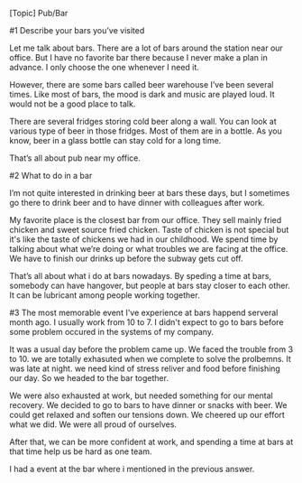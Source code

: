 [Topic] Pub/Bar

#1 Describe your bars you’ve visited

Let me talk about bars. There are a lot of bars around the station near our office. But I have no favorite bar there because I never make a plan in advance. I only choose the one whenever I need it.

However, there are some bars called beer warehouse I’ve been several times. Like most of bars, the mood is dark and music are played loud. It would not be a good place to talk. 

There are several fridges storing cold beer along a wall. You can look at various type of beer in those fridges. Most of them are in a bottle. As you know, beer in a glass bottle can stay cold for a long time.

That’s all about pub near my office.

#2 What to do in a bar

I’m not quite interested in drinking beer at bars these days, but I sometimes go there to drink beer and to have dinner with colleagues after work.

My favorite place is the closest bar from our office. They sell mainly fried chicken and sweet source fried chicken. Taste of chicken is not special but it's like the taste of chickens we had in our childhood. We spend time by talking about what we’re doing or what troubles we are facing at the office. We have to finish our drinks up before the subway gets cut off.

That’s all about what i do at bars nowadays.  By speding a time at bars, somebody can have hangover, but people at bars stay closer to each other. It can be lubricant among people working together.

#3 
The most memorable event I've experience at bars happend serveral month ago. I usually work from 10 to 7. I didn't expect to go to bars before some problem occured in the systems of my company. 

It was a usual day before the problem came up. We faced the trouble from 3 to 10. we are totally exhasuted when we complete to solve the prolbemns. It was late at night. we need kind of stress reliver and food before finishing our day. So we headed to the bar together. 

We were also exhausted at work, but needed something for our mental recovery. We decided to go to bars to have dinner or snacks with beer. We could get relaxed and soften our tensions down. We cheered up our effort what we did. We were all proud of ourselves. 

After that, we can be more confident at work, and spending a time at bars at that time help us be hard as one team.

I had a event at the bar where i mentioned in the previous answer.

